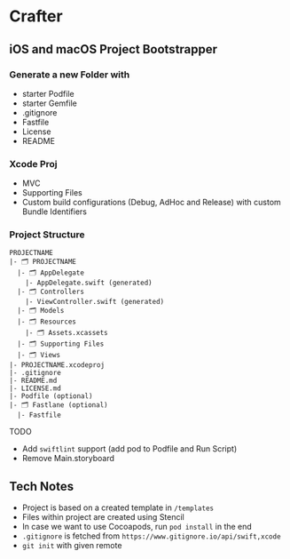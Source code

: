 #  Crafter
## iOS and macOS Project Bootstrapper

### Generate a new Folder with 
- starter Podfile
- starter Gemfile
- .gitignore
- Fastfile
- License
- README

### Xcode Proj
- MVC
- Supporting Files
- Custom build configurations (Debug, AdHoc and Release) with custom Bundle Identifiers

### Project Structure
```
PROJECTNAME
|- 🗂 PROJECTNAME
  |- 🗂 AppDelegate
    |- AppDelegate.swift (generated)
  |- 🗂 Controllers
    |- ViewController.swift (generated)
  |- 🗂 Models
  |- 🗂 Resources
    |- 🗂 Assets.xcassets
  |- 🗂 Supporting Files
  |- 🗂 Views
|- PROJECTNAME.xcodeproj
|- .gitignore
|- README.md
|- LICENSE.md
|- Podfile (optional)
|- 🗂 Fastlane (optional)
  |- Fastfile
```

TODO
- Add `swiftlint` support (add pod to Podfile and Run Script)
- Remove Main.storyboard



## Tech Notes
- Project is based on a created template in `/templates`
- Files within project are created using Stencil
- In case we want to use Cocoapods, run `pod install` in the end
- `.gitignore` is fetched from `https://www.gitignore.io/api/swift,xcode`
- `git init` with given remote